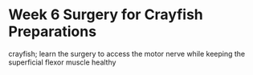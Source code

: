 # Week 6 Surgery for Crayfish Preparations

crayfish; learn the surgery to access the motor nerve while keeping the superficial flexor muscle healthy
